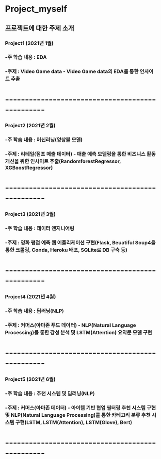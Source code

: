 # Project_myself

## 프로젝트에 대한 주제 소개

### Project1 (2021년 1월)
### -주 학습 내용 : EDA
### -주제 : Video Game data - Video Game data의 EDA를 통한 인사이트 추출
# ------------------------------------------------
### Project2 (2021년 2월)
### -주 학습 내용 : 머신러닝(앙상블 모델)
### -주제 : 리테일(점포 매출 데이터) - 매출 예측 모델링을 통한 비즈니스 활동 개선을 위한 인사이트 추출(RandomforestRegressor, XGBoostRegressor)
# ------------------------------------------------
### Project3 (2021년 3월)
### -주 학습 내용 : 데이터 엔지니어링
### -주제 : 영화 평점 예측 웹 어플리케이션 구현(Flask, Beuatiful Soup4을 통한 크롤링, Conda, Heroku 배포, SQLite로 DB 구축 등)
# ------------------------------------------------
### Project4 (2021년 4월)
### -주 학습 내용 : 딥러닝(NLP)
### -주제 : 커머스(아마존 푸드 데이터) - NLP(Natural Language Processing)를 통한 감성 분석 및 LSTM(Attention) 요약문 모델 구현
# ------------------------------------------------
### Project5 (2021년 6월)
### -주 학습 내용 : 추천 시스템 및 딥러닝(NLP)
### -주제 : 커머스(아마존 데이터) - 아이템 기반 협업 필터링 추천 시스템 구현 및 NLP(Natural Language Processing)를 통한 카테고리 분류 추천 시스템 구현(LSTM, LSTM(Attention), LSTM(Glove), Bert)
# ------------------------------------------------

